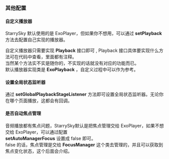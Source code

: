 ### 其他配置

#### 自定义播放器

StarrySky 默认使用的是 ExoPlayer，但如果你不想用，可以通过 **setPlayback** 方法去配置自己实现的播放器。

自定义播放器只需要实现 **Playback** 接口即可 , Playback 接口具体要实现什么方法可在代码中查看，里面都有注释。  
当然某个方法实不实是随你的，不实现的话就没有对应的功能而已。  
默认播放器实现类是 **ExoPlayback** ，自定义过程中可以作为参考。

#### 设置全局状态监听器
通过 **setGlobalPlaybackStageListener** 方法即可设置全局状态监听器。无论你在哪个页面播放，这都会有回调。

#### 是否自动焦点管理
音频播放都有焦点问题，StarrySky默认是把焦点管理交给 ExoPlayer，如果不想交给 ExoPlayer，可以通过配置   
**setAutoManagerFocus** 设置成 false 即可。  
false 的话，焦点管理是交给 **FocusManager** 这个类去管理的，并且可以获取到焦点变化状态，这个后面会介绍。